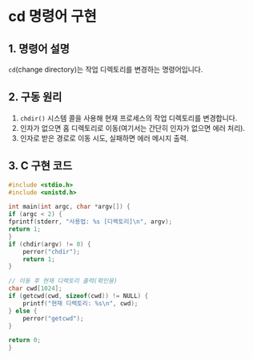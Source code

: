 # cd 명령어 구현

## 1. 명령어 설명
`cd`(change directory)는 작업 디렉토리를 변경하는 명령어입니다.

## 2. 구동 원리
1. `chdir()` 시스템 콜을 사용해 현재 프로세스의 작업 디렉토리를 변경합니다.
2. 인자가 없으면 홈 디렉토리로 이동(여기서는 간단히 인자가 없으면 에러 처리).
3. 인자로 받은 경로로 이동 시도, 실패하면 에러 메시지 출력.

## 3. C 구현 코드
```c
#include <stdio.h>
#include <unistd.h>

int main(int argc, char *argv[]) {
if (argc < 2) {
fprintf(stderr, "사용법: %s [디렉토리]\n", argv);
return 1;
}
if (chdir(argv) != 0) {
    perror("chdir");
    return 1;
}

// 이동 후 현재 디렉토리 출력(확인용)
char cwd[1024];
if (getcwd(cwd, sizeof(cwd)) != NULL) {
    printf("현재 디렉토리: %s\n", cwd);
} else {
    perror("getcwd");
}

return 0;
}
```
